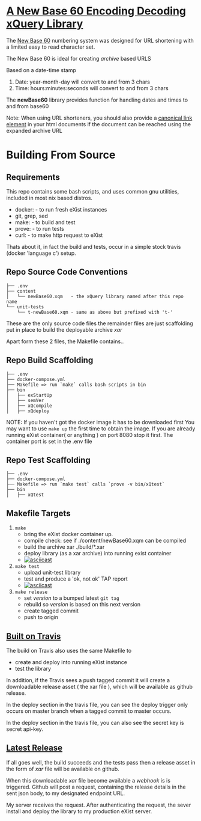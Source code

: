# [A New Base 60 Encoding Decoding xQuery Library](https://github.com/grantmacken/newBase60)

The [New Base 60](http://tantek.pbworks.com/w/page/19402946/NewBase60)
numbering system was designed for URL shortening with a limited easy to read character set.

The New Base 60 is ideal for creating *archive* based URLS
 
Based on a date-time stamp
1. Date: year-month-day will convert to and from 3 chars
2. Time: hours:minutes:seconds will convert to and from 3 chars

The <b>newBase60</b> library provides function for handling 
dates and times to and from base60

Note: When using URL shorteners, you should also provide a 
[canonical link element](https://en.wikipedia.org/wiki/Canonical_link_element)
in your html documents if the document can be reached using the expanded archive URL


# Building From Source



## Requirements

This repo contains some bash scripts, and uses common gnu utilities,
included in most nix based distros. 
 - docker: - to run fresh eXist instances
 - git, grep, sed
 - make:   - to build and test
 - prove: - to run tests
 - curl:  - to make http request to eXist

Thats about it, in fact the build and tests,
occur in a simple stock travis (docker 'language c') setup.

## Repo Source Code Conventions

```
├── .env
├── content
│   └── newBase60.xqm   - the xQuery library named after this repo name
└── unit-tests
    └── t-newBase60.xqm - same as above but prefixed with 't-'
```
These are the only source code files the remainder files are just scaffolding
put in place to build the deployable archive *xar*

Apart form these 2 files, the Makefile contains..


## Repo Build Scaffolding

```
├── .env
├── docker-compose.yml
├── Makefile => run `make` calls bash scripts in bin
├── bin
│   ├── exStartUp
│   ├── semVer
│   ├── xQcompile
│   ├── xQdeploy
```

NOTE: If you haven't got the docker image it has to be downloaded first
You may want to use `make up` the first time to obtain the image.
If you are already running eXist container( or anything ) on port 8080 
stop it first. The container port is set in the .env file

## Repo Test Scaffolding

```
├── .env
├── docker-compose.yml
├── Makefile => run `make test` calls `prove -v bin/xQtest`
├── bin
│   ├── xQtest
```

## Makefile Targets

 1. `make` 
    - bring the eXist docker container up. 
    - compile check: see if ./content/newBase60.xqm can be compiled
    - build the archive xar ./build/*.xar
    - deploy library (as a xar archive) into running exist container
    - [![asciicast](https://asciinema.org/a/227756.svg)](https://asciinema.org/a/227756)
 2. `make test`  
    - upload unit-test library 
    - test and produce a 'ok, not ok' TAP report 
    - [![asciicast](https://asciinema.org/a/227757.svg)](https://asciinema.org/a/227757)
 3. `make release` 
    - set *version* to a bumped latest `git tag`
    - rebuild so *version* is based on this next version
    - create tagged commit 
    - push to origin

## [Built on Travis](https://travis-ci.org/grantmacken/newBase60)

 The build on Travis also uses the same Makefile to 
  - create and deploy into running eXist instance 
  - test the library 
 
 In addition, if the Travis sees a push tagged commit 
 it will create a downloadable release asset ( the xar file ),
 which will be available as github release.

 In the deploy section in the travis file, you can see 
 the deploy trigger only occurs on master branch
 when a tagged commit to master occurs.

In the deploy section in the travis file, you can also see 
the secret key is secret api-key. 

## [Latest Release](https://github.com/grantmacken/newBase60/releases/latest)

If all goes well, the build succeeds and the tests pass then a
release asset in the form of *xar* file will be available on github.

When this downloadable *xar* file become available a 
*webhook* is is triggered. Github will post a request,
containing the release details in the sent json body,
to my designated endpoint URL.

My server receives the request. After authenticating 
the request, the sever install and deploy the library to my production eXist server.

